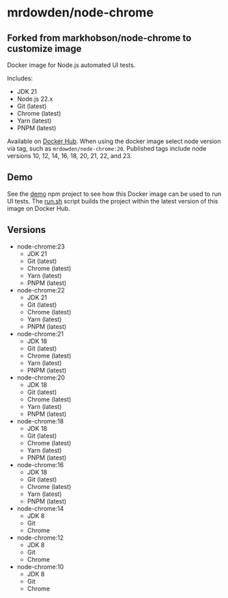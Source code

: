 # mrdowden/node-chrome
## Forked from markhobson/node-chrome to customize image

Docker image for Node.js automated UI tests.

Includes:

* JDK 21
* Node.js 22.x
* Git (latest)
* Chrome (latest)
* Yarn (latest)
* PNPM (latest)

Available on [Docker Hub](https://hub.docker.com/r/mrdowden/node-chrome/). When using the docker image select node version via tag, such as `mrdowden/node-chrome:20`. Published tags include node versions 10, 12, 14, 16, 18, 20, 21, 22, and 23.

## Demo

See the [demo](demo) npm project to see how this Docker image can be used to run UI tests. The [run.sh](demo/run.sh) script builds the project within the latest version of this image on Docker Hub.

## Versions

* node-chrome:23
  * JDK 21
  * Git (latest)
  * Chrome (latest)
  * Yarn (latest)
  * PNPM (latest)
* node-chrome:22
  * JDK 21
  * Git (latest)
  * Chrome (latest)
  * Yarn (latest)
  * PNPM (latest)
* node-chrome:21
  * JDK 18
  * Git (latest)
  * Chrome (latest)
  * Yarn (latest)
  * PNPM (latest)
* node-chrome:20
  * JDK 18
  * Git (latest)
  * Chrome (latest)
  * Yarn (latest)
  * PNPM (latest)
* node-chrome:18
  * JDK 18
  * Git (latest)
  * Chrome (latest)
  * Yarn (latest)
  * PNPM (latest)
* node-chrome:16
  * JDK 18
  * Git (latest)
  * Chrome (latest)
  * Yarn (latest)
  * PNPM (latest)
* node-chrome:14
  * JDK 8
  * Git
  * Chrome
* node-chrome:12
  * JDK 8
  * Git
  * Chrome
* node-chrome:10
  * JDK 8
  * Git
  * Chrome
